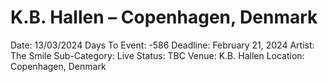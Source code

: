 # K.B. Hallen – Copenhagen, Denmark

Date: 13/03/2024
Days To Event: -586
Deadline: February 21, 2024
Artist: The Smile
Sub-Category: Live
Status: TBC
Venue: K.B. Hallen
Location: Copenhagen, Denmark
